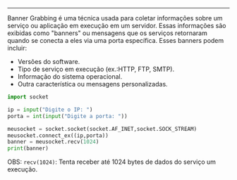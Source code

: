 
---

Banner Grabbing é uma técnica usada para coletar informações sobre um serviço ou aplicação em execução em um servidor. Essas informações são exibidas como "banners" ou mensagens que os serviços retornaram quando se conecta a eles via uma porta específica. Esses banners podem incluir:
- Versões do software.
- Tipo de serviço em execução (ex.:HTTP, FTP, SMTP).
- Informação do sistema operacional.
- Outra característica ou mensagens personalizadas.

```python
import socket

ip = input("Digite o IP: ")
porta = int(input("Digite a porta: "))

meusocket = socket.socket(socket.AF_INET,socket.SOCK_STREAM)
meusocket.connect_ex((ip,porta))
banner = meusocket.recv(1024)
print(banner)
```

OBS: `recv(1024)`: Tenta receber até 1024 bytes de dados do serviço um execução.
